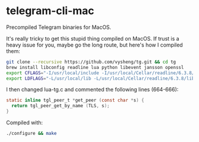 # telegram-cli-mac
Precompiled Telegram binaries for MacOS.

It's really tricky to get this stupid thing compiled on MacOS. If trust is a heavy issue for you, maybe go the long route, but here's how I compiled them:

```bash
git clone --recursive https://github.com/vysheng/tg.git && cd tg
brew install libconfig readline lua python libevent jansson openssl
export CFLAGS="-I/usr/local/include -I/usr/local/Cellar/readline/6.3.8/include -I/usr/local/opt/openssl/include"
export LDFLAGS="-L/usr/local/lib -L/usr/local/Cellar/readline/6.3.8/lib -L/usr/local/opt/openssl/lib"
```

I then changed lua-tg.c and commented the following lines (664-666):
```c
static inline tgl_peer_t *get_peer (const char *s) { 
  return tgl_peer_get_by_name (TLS, s);
}
```

Compiled with:
```bash
./configure && make
```
